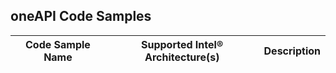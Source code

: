 ## oneAPI Code Samples

|Code Sample Name|Supported Intel&reg; Architecture(s)|Description|
|-----------------------|----------------------|---------------------|

